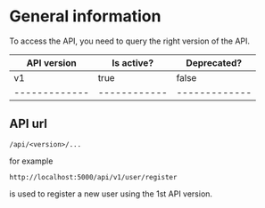 # General information

To access the API, you need to query the right version of the API.

| API version | Is active? | Deprecated? |
|-------------|------------|-------------|
| v1          | true       | false       |
|-------------|------------|-------------|

## API url

```
/api/<version>/...
```
for example
```
http://localhost:5000/api/v1/user/register
```
is used to register a new user using the 1st API version.

